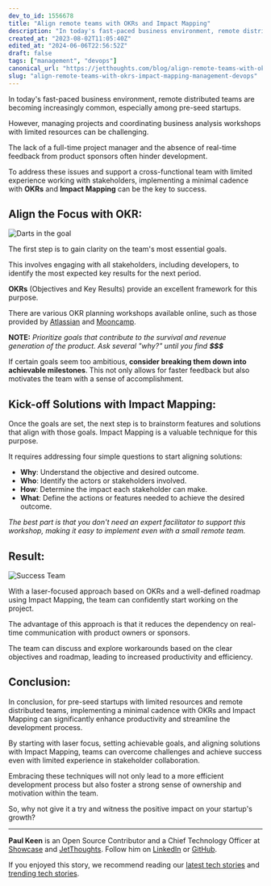 ```yaml
---
dev_to_id: 1556678
title: "Align remote teams with OKRs and Impact Mapping"
description: "In today's fast-paced business environment, remote distributed teams are becoming increasingly..."
created_at: "2023-08-02T11:05:40Z"
edited_at: "2024-06-06T22:56:52Z"
draft: false
tags: ["management", "devops"]
canonical_url: "https://jetthoughts.com/blog/align-remote-teams-with-okrs-impact-mapping-management-devops/"
slug: "align-remote-teams-with-okrs-impact-mapping-management-devops"
---
```

In today's fast-paced business environment, remote distributed teams are becoming increasingly common, especially among pre-seed startups.

However, managing projects and coordinating business analysis workshops with limited resources can be challenging.

The lack of a full-time project manager and the absence of real-time feedback from product sponsors often hinder development.

To address these issues and support a cross-functional team with limited experience working with stakeholders, implementing a minimal cadence with **OKRs** and **Impact Mapping** can be the key to success.

## Align the Focus with OKR:

![Darts in the goal](https://dev-to-uploads.s3.amazonaws.com/uploads/articles/qngq16x6knfyaqm50zem.png)


The first step is to gain clarity on the team's most essential goals.

This involves engaging with all stakeholders, including developers, to identify the most expected key results for the next period.

**OKRs** (Objectives and Key Results) provide an excellent framework for this purpose.

There are various OKR planning workshops available online, such as those provided by [Atlassian](https://www.atlassian.com/agile/agile-at-scale/okr) and [Mooncamp](https://mooncamp.com/blog/okr-workshop/).

**NOTE:** _Prioritize goals that contribute to the survival and revenue generation of the product. Ask several "why?" until you find **$$$**_

If certain goals seem too ambitious, **consider breaking them down into achievable milestones**. This not only allows for faster feedback but also motivates the team with a sense of accomplishment.

## Kick-off Solutions with Impact Mapping:

Once the goals are set, the next step is to brainstorm features and solutions that align with those goals.
Impact Mapping is a valuable technique for this purpose.

It requires addressing four simple questions to start aligning solutions:
* **Why**: Understand the objective and desired outcome.
* **Who**: Identify the actors or stakeholders involved.
* **How**: Determine the impact each stakeholder can make.
* **What**: Define the actions or features needed to achieve the desired outcome.

_The best part is that you don't need an expert facilitator to support this workshop, making it easy to implement even with a small remote team._

## Result:

![Success Team](https://dev-to-uploads.s3.amazonaws.com/uploads/articles/le8apwmvn71mvkotayq9.png)


With a laser-focused approach based on OKRs and a well-defined roadmap using Impact Mapping, the team can confidently start working on the project.

The advantage of this approach is that it reduces the dependency on real-time communication with product owners or sponsors.

The team can discuss and explore workarounds based on the clear objectives and roadmap, leading to increased productivity and efficiency.

## Conclusion:

In conclusion, for pre-seed startups with limited resources and remote distributed teams, implementing a minimal cadence with OKRs and Impact Mapping can significantly enhance productivity and streamline the development process.

By starting with laser focus, setting achievable goals, and aligning solutions with Impact Mapping, teams can overcome challenges and achieve success even with limited experience in stakeholder collaboration.

Embracing these techniques will not only lead to a more efficient development process but also foster a strong sense of ownership and motivation within the team.

So, why not give it a try and witness the positive impact on your startup's growth?

---

**Paul Keen** is an Open Source Contributor and a Chief Technology Officer at [Showcase](https://showca.se) and [JetThoughts](https://www.jetthoughts.com). Follow him on [LinkedIn](https://www.linkedin.com/in/paul-keen/) or [GitHub](https://github.com/pftg).

If you enjoyed this story, we recommend reading our [latest tech stories](https://jtway.co/latest) and [trending tech stories](https://jtway.co/trending).